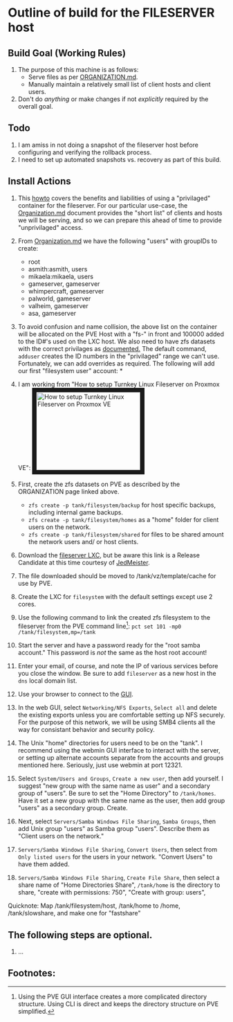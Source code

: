 Outline of build for the FILESERVER host
======

## Build Goal (Working Rules)
   1. The purpose of this machine is as follows:
      * Serve files as per [ORGANIZATION.md](../master/ORGANIZATION.md).
      * Manually maintain a relatively small list of client hosts and client users.
   2. Don't do *anything* or make changes if not *explicitly* required by the overall goal.

## Todo
   1. I am amiss in not doing a snapshot of the fileserver host before configuring and verifying the rollback process.
   2. I need to set up automated snapshots vs. recovery as part of this build.

## Install Actions
   1. This [howto](https://www.itsembedded.com/sysadmin/proxmox_bind_unprivileged_lxc/) covers the benefits and liabilities of using
      a "privilaged" container for the fileserver. For our particular use-case, the [Organization.md](../main/ORGANIZATION.md)
	  document provides the "short list" of clients and hosts we will be serving, and so we can prepare this ahead of time to provide "unprivilaged" access.
   2. From [Organization.md](../main/ORGANIZATION.md) we have the following "users" with groupIDs to create:
      * root
	  * asmith:asmith, users
	  * mikaela:mikaela, users
	  * gameserver, gameserver
	  * whimpercraft, gameserver
	  * palworld, gameserver
	  * valheim, gameserver
	  * asa, gameserver
   3. To avoid confusion and name collision, the above list on the container will be allocated on the PVE Host with a
      "fs-" in front and 100000 added to the ID#'s used on the LXC host. We also need to have zfs datasets with the
	  correct privilages as [documented.](https://docs.oracle.com/cd/E23823_01/html/819-5461/gbace.html) The default
	  command, `adduser` creates the ID numbers in the "privilaged" range we can't use. Fortunately, we can add
	  overrides as required. The following will add our first "filesystem user" account:
	  * 
	  
   
   
   
   1. I am working from "How to setup Turnkey Linux Fileserver on Proxmox VE":
<a href="http://www.youtube.com/watch?feature=player_embedded&v=UnXxJMjW4LE"
target="_blank"><img src="http://img.youtube.com/vi/UnXxJMjW4LE/0.jpg" 
alt="How to setup Turnkey Linux Fileserver on Proxmox VE" width="240" height="180" border="10" /></a>
   
   2. First, create the zfs datasets on PVE as described by the ORGANIZATION page linked above.
      * `zfs create -p tank/filesystem/backup` for host specific backups, including internal game backups.
      * `zfs create -p tank/filesystem/homes` as a "home" folder for client users on the network.
      * `zfs create -p tank/filesystem/shared` for files to be shared amount the network users and/ or host clients.
   2. Download the [fileserver LXC](https://www.turnkeylinux.org/files/tmp/debian-12-turnkey-fileserver_18.0rc2-1_amd64.tar.gz),
      but be aware this link is a Release Candidate at this time courtesy of [JedMeister](https://github.com/JedMeister).
   3. The file downloaded should be moved to /tank/vz/template/cache for use by PVE.
   4. Create the LXC for `filesystem` with the default settings except use 2 cores.
   5. Use the following command to link the created zfs filesystem to the fileserver from the PVE command line[^1]:
      `pct set 101 -mp0 /tank/filesystem,mp=/tank`
   6. Start the server and have a password ready for the "root samba account." This password is *not* the same as the host
      root account!
   7. Enter your email, of course, and note the IP of various services before you close the window. Be sure to add
      `fileserver` as a new host in the `dns` local domain list.
   8. Use your browser to connect to the [GUI](http://fileserver:12321).
   9. In the web GUI, select `Networking/NFS Exports`, `Select all` and delete the existing exports unless you are comfortable
      setting up NFS securely. For the purpose of this network, we will be using SMB4 clients all the way for consistant
      behavior and security policy.
   10. The Unix "home" directories for users need to be on the "tank". I recommend using the webmin GUI interface to interact
       with the server, or setting up alternate accounts separate from the accounts and groups mentioned here. Seriously,
       just use webmin at port 12321.
   11. Select `System/Users and Groups`, `Create a new user`, then add yourself. I suggest "new group with the same name as
       user" and a secondary group of "users". Be sure to set the "Home Directory" to `/tank/homes`. Have it set a new group
       with the same name as the user, then add group "users" as a secondary group. Create.
   13. Next, select `Servers/Samba Windows File Sharing`, `Samba Groups`, then add Unix group "users" as Samba group "users".
       Describe them as "Client users on the network."
   14. `Servers/Samba Windows File Sharing`, `Convert Users`, then select from `Only listed users` for the users in your
       network. "Convert Users" to have them added.
   15. `Servers/Samba Windows File Sharing`, `Create File Share`, then select a share name of "Home Directories Share",
       `/tank/home` is the directory to share, "create with permissions: 750", "Create with group: users", 

Quicknote: Map /tank/filesystem/host, /tank/home to /home, /tank/slowshare, and make one for "fastshare"
      
      
   
## The following steps are optional.
   1. ...

      
## Footnotes:
   [^1]: Using the PVE GUI interface creates a more complicated directory structure. Using CLI is direct and keeps
   the directory structure on PVE simplified.
